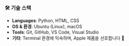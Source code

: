 ### 🛠️ 기술 스택

- **Languages**: Python, HTML, CSS  
- **OS & 환경**: Ubuntu (Linux), macOS  
- **Tools**: Git, GitHub, VS Code, Visual Studio  
- **기타**: Terminal 환경에 익숙하며, Apple 제품을 선호합니다 🍎
